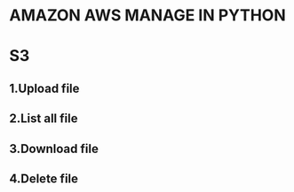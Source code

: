 # AMAZON AWS MANAGE IN PYTHON 

# S3 
## 1.Upload file 
## 2.List all file 
## 3.Download file 
## 4.Delete file
